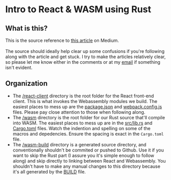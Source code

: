 # Intro to React & WASM using Rust
## What is this?
This is the source reference to [this article](https://medium.com/@aneeshsaripalli) on Medium.<br/><br/>
The source should ideally help clear up some confusions if you're following along with the article and get stuck. I try to make the articles relatively clear, so please let me know either in the comments or at my [email](mailto:aneeshsaripalli+medium@gmail.com) if something isn't evident. 

## Organization
- The [/react-client](/react-client) directory is the root folder for the React front-end client. This is what invokes the Webassembly modules we build. The easiest places to mess up are the [package.json](/react-client/package.json) and [webpack.config.js](/react-client/config/webpack.config.js) files. Please pay close attention to those when following along.
- The [/wasm](/wasm) directory is the root folder for our Rust source that'll compile into WASM. The easiest places to mess up are in the [src/lib.rs](/wasm/src/lib.rs) and [Cargo.toml](/wasm/Cargo.toml) files. Watch the indention and spelling on some of the macros and depedencies. Ensure the spacing is exact in the `Cargo.toml` file.
- The [/wasm-build](/wasm-build) directory is a generated source directory, and conventionally shouldn't be commited or pushed to Github. Use it if you want to skip the Rust part (I assure you it's simple enough to follow along) and skip directly to linking between React and Webassembly. You shouldn't have to make any manual changes to this directory because it's all generated by the [BUILD](/wasm/BUILD) file.  
